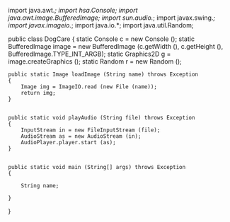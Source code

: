 import java.awt.*;
import hsa.Console;
import java.awt.image.BufferedImage;
import sun.audio.*;
import javax.swing.*;
import javax.imageio.*;
import java.io.*;
import java.util.Random;

public class DogCare
{
    static Console c = new Console ();
    static BufferedImage image = new BufferedImage (c.getWidth (), c.getHeight (), BufferedImage.TYPE_INT_ARGB);
    static Graphics2D g = image.createGraphics ();
    static Random r = new Random ();

    public static Image loadImage (String name) throws Exception
    {
        Image img = ImageIO.read (new File (name));
        return img;
    }


    public static void playAudio (String file) throws Exception
    {
        InputStream in = new FileInputStream (file);
        AudioStream as = new AudioStream (in);
        AudioPlayer.player.start (as);
    }


    public static void main (String[] args) throws Exception
    {

        String name;

    }
}
